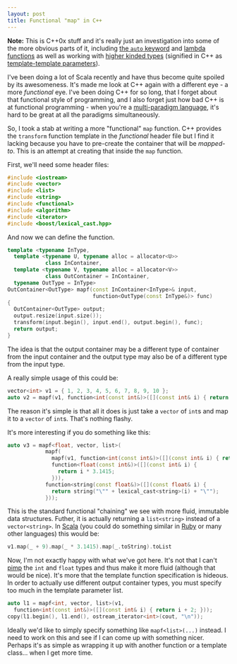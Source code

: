 ```yaml
---
layout: post
title: Functional "map" in C++
---
```

**Note:** This is C++0x stuff and it's really just an investigation into some of the more obvious parts of it, including [the `auto` keyword](http://en.wikipedia.org/wiki/C%2B%2B0x#Type_inference) and [lambda functions](http://en.wikipedia.org/wiki/C%2B%2B0x#Lambda_functions_and_expressions) as well as working with [higher kinded types](http://en.wikipedia.org/wiki/Type_class) (signified in C++ as [template-template parameters](http://www.progdoc.de/papers/ttp/psi-ttp/psi-ttp.html)).

I've been doing a lot of Scala recently and have thus become quite spoiled by its awesomeness. It's made me look at C++ again with a different eye - a more *functional* eye. I've been doing C++ for so long, that I forget about that functional style of programming, and I also forget just how bad C++ is at functional programming - when you're a [multi-paradigm language](http://c2.com/cgi/wiki?MultiParadigmProgrammingLanguage), it's hard to be great at all the paradigms simultaneously.

So, I took a stab at writing a more "functional" `map` function. C++ provides the `transform` function template in the *functional* header file but I find it lacking because you have to pre-create the container that will be *mapped-to*. This is an attempt at creating that inside the `map` function.

First, we'll need some header files:

``` cpp
#include <iostream>
#include <vector>
#include <list>
#include <string>
#include <functional>
#include <algorithm>
#include <iterator>
#include <boost/lexical_cast.hpp>
```

And now we can define the function.

``` cpp
template <typename InType,
  template <typename U, typename alloc = allocator<U>>
            class InContainer,
  template <typename V, typename alloc = allocator<V>>
            class OutContainer = InContainer,
  typename OutType = InType>
OutContainer<OutType> mapf(const InContainer<InType>& input,
                           function<OutType(const InType&)> func)
{
  OutContainer<OutType> output;
  output.resize(input.size());
  transform(input.begin(), input.end(), output.begin(), func);
  return output;
}
```

The idea is that the output container may be a different type of container from the input container and the output type may also be of a different type from the input type.

A really simple usage of this could be:

``` cpp
vector<int> v1 = { 1, 2, 3, 4, 5, 6, 7, 8, 9, 10 };
auto v2 = mapf(v1, function<int(const int&)>([](const int& i) { return i + 9; }));
```

The reason it's simple is that all it does is just take a `vector` of `int`s and map it to a `vector` of `int`s. That's nothing flashy.

It's more interesting if you do something like this:

``` cpp
auto v3 = mapf<float, vector, list>(
            mapf(
              mapf(v1, function<int(const int&)>([](const int& i) { return i + 9; })),
              function<float(const int&)>([](const int& i) {
                return i * 3.1415;
              })),
            function<string(const float&)>([](const float& i) {
              return string("\"" + lexical_cast<string>(i) + "\"");
            }));
```

This is the standard functional "chaining" we see with more fluid, immutable data structures. Futher, it is actually returning a `list<string>` instead of a `vector<string>`. In [Scala](http://typesafe.com) (you could do something similar in [Ruby](http://ruby-lang.org) or many other languages) this would be:

``` cpp
v1.map(_ + 9).map(_ * 3.1415).map(_.toString).toList
```

Now, I'm not exactly happy with what we've got here. It's not that I can't [pimp](http://www.artima.com/weblogs/viewpost.jsp?thread=179766) the `int` and `float` types and thus make it more fluid (although that would be nice). It's more that the template function specification is hideous. In order to actually use different output container types, you must specify too much in the template parameter list.

``` cpp
auto l1 = mapf<int, vector, list>(v1,
  function<int(const int&)>([](const int& i) { return i + 2; }));
copy(l1.begin(), l1.end(), ostream_iterator<int>(cout, "\n"));
```

Ideally we'd like to simply specify something like `mapf<list>(...)` instead. I need to work on this and see if I can come up with something nicer. Perhaps it's as simple as wrapping it up with another function or a template class... when I get more time.
